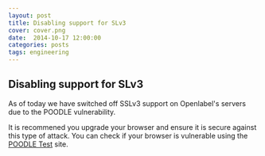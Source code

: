 ```yaml
---
layout: post
title: Disabling support for SLv3 
cover: cover.png
date:  2014-10-17 12:00:00
categories: posts
tags: engineering
---
```


## Disabling support for SLv3 

As of today we have switched off SSLv3 support on Openlabel's servers due to the POODLE vulnerability.

It is recommened you upgrade your browser and ensure it is secure against this type of attack. You can check if your browser is vulnerable using the <a href="https://www.poodletest.com/">POODLE Test</a> site.

